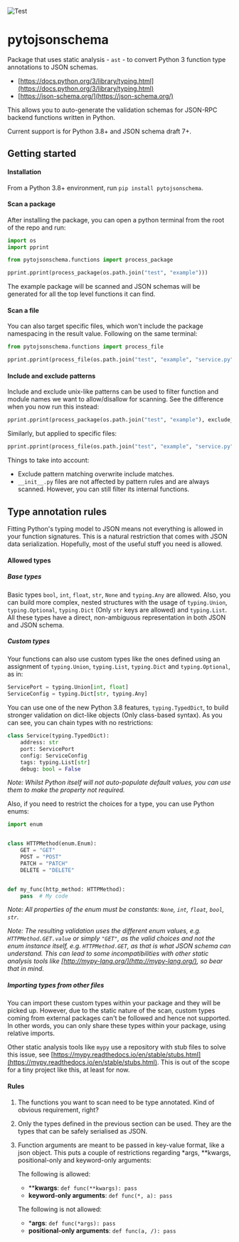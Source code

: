 ![Test](https://github.com/Lantero/pytojsonschema/workflows/Test/badge.svg?branch=master)

# pytojsonschema

Package that uses static analysis - `ast` - to convert Python 3 function type annotations to JSON schemas.

- [https://docs.python.org/3/library/typing.html](https://docs.python.org/3/library/typing.html)
- [https://json-schema.org/](https://json-schema.org/)

This allows you to auto-generate the validation schemas for JSON-RPC backend functions written in Python.

Current support is for Python 3.8+ and JSON schema draft 7+.

## Getting started

#### Installation

From a Python 3.8+ environment, run `pip install pytojsonschema`.

#### Scan a package

After installing the package, you can open a python terminal from the root of the repo and run:

```python
import os
import pprint

from pytojsonschema.functions import process_package

pprint.pprint(process_package(os.path.join("test", "example")))
```

The example package will be scanned and JSON schemas will be generated for all the top level functions it can find.
  
#### Scan a file

You can also target specific files, which won't include the package namespacing in the result value.
Following on the same terminal:

```python
from pytojsonschema.functions import process_file

pprint.pprint(process_file(os.path.join("test", "example", "service.py")))
```

#### Include and exclude patterns

Include and exclude unix-like patterns can be used to filter function and module names we want to allow/disallow for 
scanning. See the difference when you now run this instead:

```python
pprint.pprint(process_package(os.path.join("test", "example"), exclude_patterns=["_*"]))
```

Similarly, but applied to specific files:

```python
pprint.pprint(process_file(os.path.join("test", "example", "service.py"), exclude_patterns=["_*"]))
```

Things to take into account:
- Exclude pattern matching overwrite include matches. 
- `__init__.py` files are not affected by pattern rules and are always scanned. However, you can still filter its
  internal functions.

## Type annotation rules

Fitting Python's typing model to JSON means not everything is allowed in your function signatures.
This is a natural restriction that comes with JSON data serialization. Hopefully, most of the useful stuff you need is
allowed.

#### Allowed types

##### Base types

Basic types `bool`, `int`, `float`, `str`, `None` and `typing.Any` are allowed. Also, you can build more complex, nested
structures with the usage of `typing.Union`, `typing.Optional`, `typing.Dict` (Only `str` keys are allowed) and
`typing.List`. All these types have a direct, non-ambiguous representation in both JSON and JSON schema.

##### Custom types

Your functions can also use custom types like the ones defined using an assignment of `typing.Union`, `typing.List`, 
`typing.Dict` and `typing.Optional`, as in:

```python
ServicePort = typing.Union[int, float]
ServiceConfig = typing.Dict[str, typing.Any]
```

You can use one of the new Python 3.8 features, `typing.TypedDict`, to build stronger validation on dict-like
objects (Only class-based syntax). As you can see, you can chain types with no restrictions:

```python
class Service(typing.TypedDict):
    address: str
    port: ServicePort
    config: ServiceConfig
    tags: typing.List[str]
    debug: bool = False
```

_Note: Whilst Python itself will not auto-populate default values, you can use them to make the property not required._

Also, if you need to restrict the choices for a type, you can use Python enums:

```python
import enum


class HTTPMethod(enum.Enum):
    GET = "GET"
    POST = "POST"
    PATCH = "PATCH"
    DELETE = "DELETE"


def my_func(http_method: HTTPMethod):
    pass  # My code
```

_Note: All properties of the enum must be constants: `None`, `int`, `float`, `bool`, `str`._

_Note: The resulting validation uses the different enum values, e.g. `HTTPMethod.GET.value` or simply `"GET"`, as the
valid choices and not the enum instance itself, e.g. `HTTPMethod.GET`, as that is what JSON schema can understand. This
can lead to some incompatibilities with other static analysis tools like [http://mypy-lang.org/](http://mypy-lang.org/),
so bear that in mind._

##### Importing types from other files

You can import these custom types within your package and they will be picked up. However, due to the static nature of
the scan, custom types coming from external packages can't be followed and hence not supported. In other words, you can
only share these types within your package, using relative imports.

Other static analysis tools like `mypy` use a repository with stub files to solve this issue, see
[https://mypy.readthedocs.io/en/stable/stubs.html](https://mypy.readthedocs.io/en/stable/stubs.html). This is out of the
scope for a tiny project like this, at least for now.

#### Rules

1. The functions you want to scan need to be type annotated. Kind of obvious requirement, right?

2. Only the types defined in the previous section can be used. They are the types that can be safely serialised as JSON.

3. Function arguments are meant to be passed in key-value format, like a json object. This puts a couple of restrictions
   regarding *args, **kwargs, positional-only and keyword-only arguments:
   
   The following is allowed:
   - ****kwargs**: `def func(**kwargs): pass`
   - **keyword-only arguments**: `def func(*, a): pass`
   
   The following is not allowed:
   - ***args**: `def func(*args): pass`
   - **positional-only arguments**: `def func(a, /): pass`